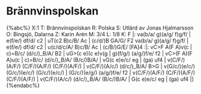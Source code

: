 # Brännvinspolskan

{%abc%}
X:1
T: Brännvinspolskan
R: Polska
S: Utlärd av Jonas Hjalmarsson
O: Bingsjö, Dalarna
Z: Karin Arén
M: 3/4
L: 1/8
K: F
|: va(b/a/ g)(a/g/ f)g/f/ | e(f/e/) df/d/ c2 | uT(c2 B)c/B/ Ac | (c/d/)B GA/G/ F2
va(b/a/ g)(a/g/ f)g/f/ | e(f/e/) df/d/ c2 | u(c/d/c/A/ B)c/B/ Ac | (c/B/)G/E/ [FA]4 :|:
vC>F A(F A)v(c | c)=B/c/ (d/c/)_B/A/ B2 | uG>(c e)(c e)v(g | g)(f/g/) (a/g/)f/e/ f2 |
vC>(F A)(F A)u(c | c)=B/c/ (d/c/)_B/A/ (B/c/)B/A/ | vG(c e)e/c/ eg | (ga) uf4 |
v(C/F/)(A/F/) (C/F/)(A/F/) (C/F/)(A/F/) | v(C/F/)(A/c/) (d/c/)_B/A/ B>G | v(G/c/)(e/c/) (G/c/)(e/c/) (G/c/)(e/c/) | (G/c/)(e/g/) (a/g/)f/e/ f2 | 
v(C/F/)(A/F/) (C/F/)(A/F/) (C/F/)(A/F/) | v(C/F/)(A/c/) (d/c/)_B/A/ (B/c/)B/A/ | G(c e)e/c/ eg | (ga) uf4 |]
{%endabc%}

